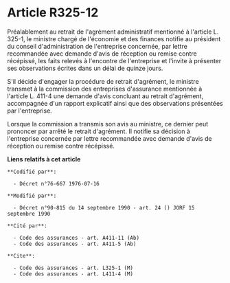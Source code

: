 # Article R325-12

Préalablement au retrait de l'agrément administratif mentionné à l'article L. 325-1, le ministre chargé de l'économie et des
finances notifie au président du conseil d'administration de l'entreprise concernée, par lettre recommandée avec demande
d'avis de réception ou remise contre récépissé, les faits relevés à l'encontre de l'entreprise et l'invite à présenter ses
observations écrites dans un délai de quinze jours.

S'il décide d'engager la procédure de retrait d'agrément, le ministre transmet à la commission des entreprises d'assurance
mentionnée à l'article L. 411-4 une demande d'avis concluant au retrait d'agrément, accompagnée d'un rapport explicatif ainsi
que des observations présentées par l'entreprise.

Lorsque la commission a transmis son avis au ministre, ce dernier peut prononcer par arrêté le retrait d'agrément. Il notifie
sa décision à l'entreprise concernée par lettre recommandée avec demande d'avis de réception ou remise contre récépissé.

**Liens relatifs à cet article**

	**Codifié par**:

	  - Décret n°76-667 1976-07-16

	**Modifié par**:

	  - Décret n°90-815 du 14 septembre 1990 - art. 24 () JORF 15 septembre 1990

	**Cité par**:

	  - Code des assurances - art. A411-11 (Ab)
	  - Code des assurances - art. A411-5 (Ab)

	**Cite**:

	  - Code des assurances - art. L325-1 (M)
	  - Code des assurances - art. L411-4 (M)
